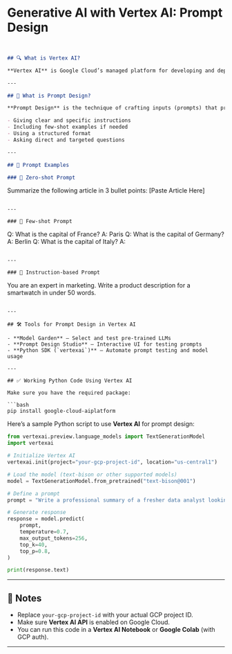 # Generative AI with Vertex AI: Prompt Design

```markdown


## 🔍 What is Vertex AI?

**Vertex AI** is Google Cloud’s managed platform for developing and deploying machine learning (ML) models. It supports a wide range of tools, including **generative AI models** like **PaLM 2**, **Gemini**, and **Codey** for tasks such as text generation, code generation, and more.

---

## 🧠 What is Prompt Design?

**Prompt Design** is the technique of crafting inputs (prompts) that produce high-quality outputs from large language models (LLMs). Effective prompt design involves:

- Giving clear and specific instructions
- Including few-shot examples if needed
- Using a structured format
- Asking direct and targeted questions

---

## 🧪 Prompt Examples

### 🔹 Zero-shot Prompt

```
Summarize the following article in 3 bullet points: [Paste Article Here]
```

---

### 🔹 Few-shot Prompt

```
Q: What is the capital of France?
A: Paris
Q: What is the capital of Germany?
A: Berlin
Q: What is the capital of Italy?
A:
```

---

### 🔹 Instruction-based Prompt

```
You are an expert in marketing. Write a product description for a smartwatch in under 50 words.
```

---

## 🛠️ Tools for Prompt Design in Vertex AI

- **Model Garden** – Select and test pre-trained LLMs
- **Prompt Design Studio** – Interactive UI for testing prompts
- **Python SDK (`vertexai`)** – Automate prompt testing and model usage

---

## ✅ Working Python Code Using Vertex AI

Make sure you have the required package:

```bash
pip install google-cloud-aiplatform
```

Here’s a sample Python script to use **Vertex AI** for prompt design:

```python
from vertexai.preview.language_models import TextGenerationModel
import vertexai

# Initialize Vertex AI
vertexai.init(project="your-gcp-project-id", location="us-central1")

# Load the model (text-bison or other supported models)
model = TextGenerationModel.from_pretrained("text-bison@001")

# Define a prompt
prompt = "Write a professional summary of a fresher data analyst looking for a job in Mumbai."

# Generate response
response = model.predict(
    prompt,
    temperature=0.7,
    max_output_tokens=256,
    top_k=40,
    top_p=0.8,
)

print(response.text)
```

---

## 🔐 Notes

- Replace `your-gcp-project-id` with your actual GCP project ID.
- Make sure **Vertex AI API** is enabled on Google Cloud.
- You can run this code in a **Vertex AI Notebook** or **Google Colab** (with GCP auth).

---

